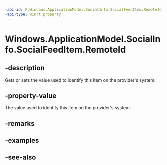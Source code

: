 ```yaml
---
-api-id: P:Windows.ApplicationModel.SocialInfo.SocialFeedItem.RemoteId
-api-type: winrt property
---
```


<!-- Property syntax
public string RemoteId { get;  set; }
-->

# Windows.ApplicationModel.SocialInfo.SocialFeedItem.RemoteId

## -description
Gets or sets the value used to identify this item on the provider's system.

## -property-value
The value used to identify this item on the provider's system.

## -remarks

## -examples

## -see-also
